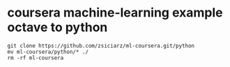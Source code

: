 # coursera machine-learning example octave to python

```
git clone https://github.com/zsiciarz/ml-coursera.git/python
mv ml-coursera/python/* ./
rm -rf ml-coursera
```